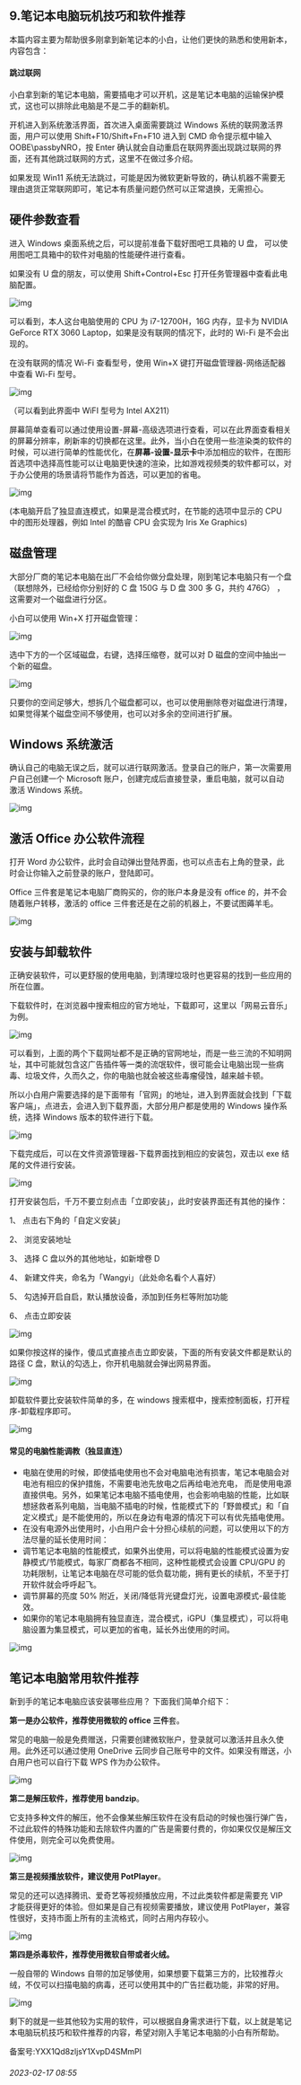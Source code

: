 ## 9.笔记本电脑玩机技巧和软件推荐
本篇内容主要为帮助很多刚拿到新笔记本的小白，让他们更快的熟悉和使用新本，内容包含：


#### **跳过联网**


小白拿到新的笔记本电脑，需要插电才可以开机，这是笔记本电脑的运输保护模式，这也可以排除此电脑是不是二手的翻新机。


开机进入到系统激活界面，首次进入桌面需要跳过 Windows 系统的联网激活界面，用户可以使用 Shift+F10/Shift+Fn+F10 进入到 CMD 命令提示框中输入 OOBE\passbyNRO，按 Enter 确认就会自动重启在联网界面出现跳过联网的界面，还有其他跳过联网的方式，这里不在做过多介绍。


如果发现 Win11 系统无法跳过，可能是因为微软更新导致的，确认机器不需要无理由退货正常联网即可，笔记本有质量问题仍然可以正常退换，无需担心。


**硬件参数查看**
----------


进入 Windows 桌面系统之后，可以提前准备下载好图吧工具箱的 U 盘， 可以使用图吧工具箱中的软件对电脑的性能硬件进行查看。


如果没有 U 盘的朋友，可以使用 Shift+Control+Esc 打开任务管理器中查看此电脑配置。


![img](https://picx.zhimg.com/v2-415b4d54f85a914a3ad0798b677320d1.webp)

可以看到，本人这台电脑使用的 CPU 为 i7-12700H，16G 内存，显卡为 NVIDIA GeForce RTX 3060 Laptop，如果是没有联网的情况下，此时的 Wi-Fi 是不会出现的。


在没有联网的情况 Wi-Fi 查看型号，使用 Win+X 键打开磁盘管理器-网络适配器中查看 Wi-Fi 型号。


![img](https://picx.zhimg.com/v2-9c477201362b83ccd10ea80539b4e162.webp)

（可以看到此界面中 WiFI 型号为 Intel AX211）


屏幕简单查看可以通过使用设置-屏幕-高级选项进行查看，可以在此界面查看相关的屏幕分辨率，刷新率的切换都在这里。此外，当小白在使用一些渲染类的软件的时候，可以进行简单的性能优化，在**屏幕-设置-显示卡**中添加相应的软件，在图形首选项中选择高性能可以让电脑更快速的渲染，比如游戏视频类的软件都可以，对于办公使用的场景请将节能作为首选，可以更加的省电。


![img](https://picx.zhimg.com/v2-bfc7263bdea2e769bfcd596b2b8eefcc.webp)

(本电脑开启了独显直连模式，如果是混合模式时，在节能的选项中显示的 CPU 中的图形处理器，例如 Intel 的酷睿 CPU 会实现为 Iris Xe Graphics)


**磁盘管理**
--------


大部分厂商的笔记本电脑在出厂不会给你做分盘处理，刚到笔记本电脑只有一个盘（联想除外，已经给你分别好的 C 盘 150G 与 D 盘 300 多 G，共约 476G） ，这需要对一个磁盘进行分区。


小白可以使用 Win+X 打开磁盘管理：


![img](https://picx.zhimg.com/v2-6558c4ece9c55dd024b7a8535951d9cc.webp)

选中下方的一个区域磁盘，右键，选择压缩卷，就可以对 D 磁盘的空间中抽出一个新的磁盘。


![img](https://picx.zhimg.com/v2-fbc462e2cd648a7b9f866851f3153a61.webp)

只要你的空间足够大，想拆几个磁盘都可以，也可以使用删除卷对磁盘进行清理，如果觉得某个磁盘空间不够使用，也可以对多余的空间进行扩展。


**Windows 系统激**活
----------------


确认自己的电脑无误之后，就可以进行联网激活。登录自己的账户，第一次需要用户自己创建一个 Microsoft 账户，创建完成后直接登录，重启电脑，就可以自动激活 Windows 系统。


![img](https://picx.zhimg.com/v2-a54c95edba8afe431739a281b1c2e57a.webp)

**激活 Office 办公软件**流程
--------------------


打开 Word 办公软件，此时会自动弹出登陆界面，也可以点击右上角的登录，此时会让你输入之前登录的账户，登陆即可。


Office 三件套是笔记本电脑厂商购买的，你的账户本身是没有 office 的，并不会随着账户转移，激活的 office 三件套还是在之前的机器上，不要试图薅羊毛。


![img](https://picx.zhimg.com/v2-3588d78aab6f2cd5b71576991256d4bf.webp)

**安装与卸载软件**
-----------


正确安装软件，可以更舒服的使用电脑，到清理垃圾时也更容易的找到一些应用的所在位置。


下载软件时，在浏览器中搜索相应的官方地址，下载即可，这里以「网易云音乐」为例。


![img](https://pic1.zhimg.com/v2-dfe42a88f76342f33bc78440fb8ab504.webp)

可以看到，上面的两个下载网址都不是正确的官网地址，而是一些三流的不知明网址，其中可能就包含这广告插件等一类的流氓软件，很可能会让电脑出现一些病毒、垃圾文件，久而久之，你的电脑也就会被这些毒瘤侵蚀，越来越卡顿。


所以小白用户需要选择的是下面带有「官网」的地址，进入到界面就会找到「下载客户端」，点进去，会进入到下载界面，大部分用户都是使用的 Windows 操作系统，选择 Windows 版本的软件进行下载。


![img](https://picx.zhimg.com/v2-d1f8d3a9cb3c16c1938fe1ad08d4eef3.webp)

下载完成后，可以在文件资源管理器-下载界面找到相应的安装包，双击以 exe 结尾的文件进行安装。


![img](https://picx.zhimg.com/v2-4ef5aa506adec206682826e048443855.webp)

打开安装包后，千万不要立刻点击「立即安装」，此时安装界面还有其他的操作：


1、 点击右下角的「自定义安装」


2、 浏览安装地址


3、 选择 C 盘以外的其他地址，如新增卷 D


4、 新建文件夹，命名为「Wangyi」（此处命名看个人喜好）


5、 勾选掉开启自启，默认播放设备，添加到任务栏等附加功能


6、 点击立即安装


![img](https://picx.zhimg.com/v2-d88d4444ab3610dd9ac234a50c58f422.webp)

如果你按这样的操作，傻瓜式直接点击立即安装，下面的所有安装文件都是默认的路径 C 盘，默认的勾选上，你开机电脑就会弹出网易界面。


![img](https://picx.zhimg.com/v2-50511ca3a1c22493725077030f7672ad.webp)

卸载软件要比安装软件简单的多，在 windows 搜索框中，搜索控制面板，打开程序-卸载程序即可。


![img](https://picx.zhimg.com/v2-6d596e355f473b3edaabc6e6ce84179e.webp)

#### **常见的电脑性能调教（独显直连）**


* 电脑在使用的时候，即使插电使用也不会对电脑电池有损害，笔记本电脑会对电池有相应的保护措施，不需要电池先放电之后再给电池充电， 而是使用电源直接供电。另外，如果笔记本电脑不插电使用，也会影响电脑的性能，比如联想拯救者系列电脑，当电脑不插电的时候，性能模式下的「野兽模式」和「自定义模式」是不能使用的，所以在身边有电源的情况下可以有优先插电使用。
* 在没有电源外出使用时，小白用户会十分担心续航的问题，可以使用以下的方法尽量的延长使用时间：
* 调节笔记本电脑的性能模式，如果外出使用，可以将电脑的性能模式设置为安静模式/节能模式，每家厂商都各不相同，这种性能模式会设置 CPU/GPU 的功耗限制，让笔记本电脑在尽可能的低负载功能，拥有更长的续航，不至于打开软件就会呼呼起飞。
* 调节屏幕的亮度 50% 附近，关闭/降低背光键盘灯光，设置电源模式-最佳能效。
* 如果你的笔记本电脑拥有独显直连，混合模式，iGPU（集显模式），可以将电脑设置为集显模式，可以更加的省电，延长外出使用的时间。

![img](https://picx.zhimg.com/v2-991aa480eb4b2647e605c99306da59f0.webp)

**笔记本电脑常用软件推荐**
---------------


新到手的笔记本电脑应该安装哪些应用？ 下面我们简单介绍下：


**第一是办公软件，推荐使用微软的 office 三件**套。


常见的电脑一般是免费赠送，只需要创建微软账户，登录就可以激活并且永久使用。此外还可以通过使用 OneDrive 云同步自己账号中的文件。如果没有赠送，小白用户也可以自行下载 WPS 作为办公软件。


![img](https://pic1.zhimg.com/v2-034e872ae178fc4376324dcb12d2a2e0.webp)

**第二是解压软件，推荐使用 bandzip**。


它支持多种文件的解压，他不会像某些解压软件在没有启动的时候也强行弹广告，不过此软件的特殊功能和去除软件内置的广告是需要付费的，你如果仅仅是解压文件使用，则完全可以免费使用。 


![img](https://pic1.zhimg.com/v2-a644de6a05a4c97f7f093bdc4b4edc64.webp)

**第三是视频播放软件，建议使用 PotPlayer**。


常见的还可以选择腾讯、爱奇艺等视频播放应用，不过此类软件都是需要充 VIP 才能获得更好的体验。但如果是自己有视频需要播放，建议使用 PotPlayer，兼容性很好，支持市面上所有的主流格式，同时占用内存较小。


![img](https://picx.zhimg.com/v2-37c299c403e212feee4caa714542f7c2.webp)

**第四是杀毒软件，推荐使用微软自带或者火绒。**


一般自带的 Windows 自带的加足够使用，如果想要下载第三方的，比较推荐火绒，不仅可以扫描电脑的病毒，还可以使用其中的广告拦截功能，非常的好用。


![img](https://picx.zhimg.com/v2-60e2441b63ddd42d6c723e7856ed7f18.webp)

剩下的就是一些其他较为实用的软件，可以根据自身需求进行下载，以上就是笔记本电脑玩机技巧和软件推荐的内容，希望对刚入手笔记本电脑的小白有所帮助。


备案号:YXX1Qd8zljsY1XvpD4SMmPl


###### 2023-02-17 08:55

